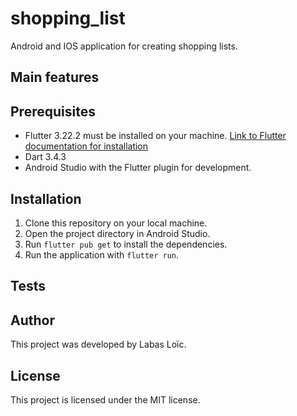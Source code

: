 # shopping_list
Android and IOS application for creating shopping lists.

## Main features

## Prerequisites
- Flutter 3.22.2 must be installed on your machine. [Link to Flutter documentation for installation](https://flutter.dev/docs/get-started/install)
- Dart 3.4.3
- Android Studio with the Flutter plugin for development.

## Installation
1. Clone this repository on your local machine.
2. Open the project directory in Android Studio.
3. Run `flutter pub get` to install the dependencies.
4. Run the application with `flutter run`.

## Tests

## Author
This project was developed by Labas Loïc.

## License
This project is licensed under the MIT license.